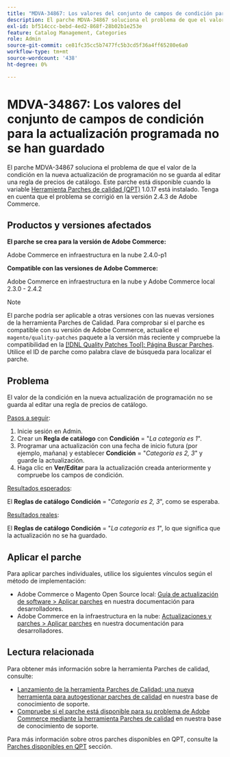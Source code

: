 ```yaml
---
title: "MDVA-34867: Los valores del conjunto de campos de condición para la actualización programada no se han guardado"
description: El parche MDVA-34867 soluciona el problema de que el valor de la condición en la nueva actualización de programación no se guarda al editar una regla de precios de catálogo. Este parche está disponible cuando está instalada la [Quality Patches Tool (QPT)](/help/announcements/adobe-commerce-announcements/magento-quality-patches-released-new-tool-to-self-serve-quality-patches.md) 1.0.17. Tenga en cuenta que el problema se corrigió en la versión 2.4.3 de Adobe Commerce.
exl-id: bf514ccc-bebd-4ed2-868f-28b02b1e253e
feature: Catalog Management, Categories
role: Admin
source-git-commit: ce81fc35cc5b7477fc5b3cd5f36a4ff65280e6a0
workflow-type: tm+mt
source-wordcount: '438'
ht-degree: 0%

---
```


# MDVA-34867: Los valores del conjunto de campos de condición para la actualización programada no se han guardado

El parche MDVA-34867 soluciona el problema de que el valor de la condición en la nueva actualización de programación no se guarda al editar una regla de precios de catálogo. Este parche está disponible cuando la variable [Herramienta Parches de calidad (QPT)](/help/announcements/adobe-commerce-announcements/magento-quality-patches-released-new-tool-to-self-serve-quality-patches.md) 1.0.17 está instalado. Tenga en cuenta que el problema se corrigió en la versión 2.4.3 de Adobe Commerce.

## Productos y versiones afectados

**El parche se crea para la versión de Adobe Commerce:**

Adobe Commerce en infraestructura en la nube 2.4.0-p1

**Compatible con las versiones de Adobe Commerce:**

Adobe Commerce en infraestructura en la nube y Adobe Commerce local 2.3.0 - 2.4.2

>[!NOTE]
>
>El parche podría ser aplicable a otras versiones con las nuevas versiones de la herramienta Parches de Calidad. Para comprobar si el parche es compatible con su versión de Adobe Commerce, actualice el `magento/quality-patches` paquete a la versión más reciente y compruebe la compatibilidad en la [[!DNL Quality Patches Tool]: Página Buscar Parches](https://devdocs.magento.com/quality-patches/tool.html#patch-grid). Utilice el ID de parche como palabra clave de búsqueda para localizar el parche.

## Problema

El valor de la condición en la nueva actualización de programación no se guarda al editar una regla de precios de catálogo.

<u>Pasos a seguir</u>:

1. Inicie sesión en Admin.
1. Crear un **Regla de catálogo** con **Condición** = &quot;*La categoría es 1*&quot;.
1. Programar una actualización con una fecha de inicio futura (por ejemplo, mañana) y establecer **Condición** = &quot;*Categoría es 2, 3*&quot; y guarde la actualización.
1. Haga clic en **Ver/Editar** para la actualización creada anteriormente y compruebe los campos de condición.

<u>Resultados esperados</u>:

El **Reglas de catálogo**  **Condición** = &quot;*Categoría es 2, 3*&quot;, como se esperaba.

<u>Resultados reales</u>:

El **Reglas de catálogo**  **Condición** = &quot;*La categoría es 1*&quot;, lo que significa que la actualización no se ha guardado.

## Aplicar el parche

Para aplicar parches individuales, utilice los siguientes vínculos según el método de implementación:

* Adobe Commerce o Magento Open Source local: [Guía de actualización de software > Aplicar parches](https://devdocs.magento.com/guides/v2.4/comp-mgr/patching/mqp.html) en nuestra documentación para desarrolladores.
* Adobe Commerce en la infraestructura en la nube: [Actualizaciones y parches > Aplicar parches](https://devdocs.magento.com/cloud/project/project-patch.html) en nuestra documentación para desarrolladores.

## Lectura relacionada

Para obtener más información sobre la herramienta Parches de calidad, consulte:

* [Lanzamiento de la herramienta Parches de Calidad: una nueva herramienta para autogestionar parches de calidad](/help/announcements/adobe-commerce-announcements/magento-quality-patches-released-new-tool-to-self-serve-quality-patches.md) en nuestra base de conocimiento de soporte.
* [Compruebe si el parche está disponible para su problema de Adobe Commerce mediante la herramienta Parches de calidad](/help/support-tools/patches-available-in-qpt-tool/check-patch-for-magento-issue-with-magento-quality-patches.md) en nuestra base de conocimiento de soporte.

Para más información sobre otros parches disponibles en QPT, consulte la [Parches disponibles en QPT](https://support.magento.com/hc/en-us/sections/360010506631-Patches-available-in-QPT-tool-) sección.
